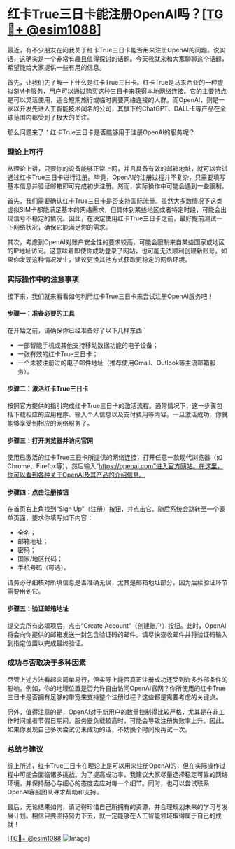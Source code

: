 # 红卡True三日卡能注册OpenAI吗？[[TG💪+ @esim1088](https://t.me/s/esim1088)]

最近，有不少朋友在问我关于红卡True三日卡能否用来注册OpenAI的问题。说实话，这确实是一个非常有趣且值得探讨的话题。今天我就来和大家聊聊这个话题，希望能给大家提供一些有用的信息。

首先，让我们先了解一下什么是红卡True三日卡。红卡True是马来西亚的一种虚拟SIM卡服务，用户可以通过购买这种三日卡来获得本地网络连接。它的主要特点是可以灵活使用，适合短期旅行或临时需要网络连接的人群。而OpenAI，则是一家以开发先进人工智能技术闻名的公司，其旗下的ChatGPT、DALL-E等产品在全球范围内都受到了极大的关注。

那么问题来了：红卡True三日卡是否能够用于注册OpenAI的服务呢？

### 理论上可行

从理论上讲，只要你的设备能够正常上网，并且具备有效的邮箱地址，就可以尝试通过红卡True三日卡进行注册。毕竟，OpenAI的注册过程并不复杂，只需要填写基本信息并验证邮箱即可完成初步注册。然而，实际操作中可能会遇到一些限制。

首先，我们需要确认红卡True三日卡是否支持国际流量。虽然大多数情况下这类虚拟SIM卡都能满足基本的网络需求，但具体到某些地区或者特定时段，可能会出现信号不稳定的情况。因此，在决定使用红卡True三日卡之前，最好提前测试一下网络状况，确保它能满足你的需求。

其次，考虑到OpenAI对账户安全性的要求较高，可能会限制来自某些国家或地区的IP地址访问。这意味着即使你成功登录了网站，也可能无法顺利创建新账号。如果你发现这种情况发生，建议更换其他方式获取更稳定的网络环境。

### 实际操作中的注意事项

接下来，我们就来看看如何利用红卡True三日卡来尝试注册OpenAI服务吧！

#### 步骤一：准备必要的工具

在开始之前，请确保你已经准备好了以下几样东西：
- 一部智能手机或其他支持移动数据功能的电子设备；
- 一张有效的红卡True三日卡；
- 一个未被注册过的电子邮件地址（推荐使用Gmail、Outlook等主流邮箱服务）。

#### 步骤二：激活红卡True三日卡

按照官方提供的指引完成红卡True三日卡的激活流程。通常情况下，这一步骤包括下载相应的应用程序、输入个人信息以及支付费用等内容。一旦激活成功，你就能够享受到相应的网络服务了。

#### 步骤三：打开浏览器并访问官网

使用已激活的红卡True三日卡所提供的网络连接，打开任意一款现代浏览器（如Chrome、Firefox等），然后输入“https://openai.com”进入官方网站。在这里，你可以看到各种关于OpenAI及其产品的介绍信息。

#### 步骤四：点击注册按钮

在首页右上角找到“Sign Up”（注册）按钮，并点击它。随后系统会跳转至一个表单页面，要求你填写如下内容：
- 全名；
- 邮箱地址；
- 密码；
- 国家/地区代码；
- 手机号码（可选）。

请务必仔细核对所填信息是否准确无误，尤其是邮箱地址部分，因为后续验证环节需要用到它。

#### 步骤五：验证邮箱地址

提交完所有必填项后，点击“Create Account”（创建账户）按钮。此时，OpenAI将会向你提供的邮箱发送一封包含验证码的邮件。请尽快查收邮件并将验证码输入到指定位置以完成最终验证。

### 成功与否取决于多种因素

尽管上述方法看起来简单易行，但实际上能否真正注册成功还受到许多外部条件的影响。例如，你的地理位置是否允许自由访问OpenAI官网？你所使用的红卡True三日卡是否拥有足够的带宽来支持整个注册过程？这些都是需要考虑的关键点。

另外，值得注意的是，OpenAI对于新用户的数量控制得比较严格，尤其是在非工作时间或者节假日期间，服务器负载较高时，可能会导致注册失败率上升。因此，如果你发现自己多次尝试仍未成功的话，不妨换个时间段再试一次。

### 总结与建议

综上所述，红卡True三日卡在理论上是可以用来注册OpenAI的，但在实际操作过程中可能会面临诸多挑战。为了提高成功率，我建议大家尽量选择稳定可靠的网络环境，并保持耐心与细心的态度去应对每一个细节。同时，也可以尝试联系OpenAI客服团队寻求帮助和支持。

最后，无论结果如何，请记得珍惜自己所拥有的资源，并合理规划未来的学习与发展计划。相信只要坚持努力下去，就一定能够在人工智能领域取得属于自己的成就！

[[TG💪+ @esim1088](https://t.me/s/esim1088) ![Image](https://i.postimg.cc/4NQfJmqS/Snipaste-2025-05-13-00-14-12.png)]